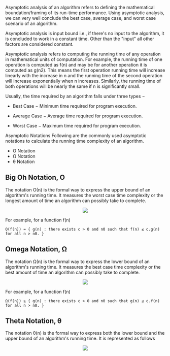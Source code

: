 Asymptotic analysis of an algorithm refers to defining the mathematical boundation/framing of its run-time performance. Using asymptotic analysis, we can very well conclude the best case, average case, and worst case scenario of an algorithm.

Asymptotic analysis is input bound i.e., if there's no input to the algorithm, it is concluded to work in a constant time. Other than the "input" all other factors are considered constant.

Asymptotic analysis refers to computing the running time of any operation in mathematical units of computation. For example, the running time of one operation is computed as f(n) and may be for another operation it is computed as g(n2). This means the first operation running time will increase linearly with the increase in n and the running time of the second operation will increase exponentially when n increases. Similarly, the running time of both operations will be nearly the same if n is significantly small.

Usually, the time required by an algorithm falls under three types −

  * Best Case − Minimum time required for program execution.

  * Average Case − Average time required for program execution.

  * Worst Case − Maximum time required for program execution.

Asymptotic Notations
Following are the commonly used asymptotic notations to calculate the running time complexity of an algorithm.

  * Ο Notation
  * Ω Notation
  * θ Notation


## Big Oh Notation, Ο
The notation Ο(n) is the formal way to express the upper bound of an algorithm's running time. It measures the worst case time complexity or the longest amount of time an algorithm can possibly take to complete.

<p align="center">
  <img src="https://www.tutorialspoint.com/data_structures_algorithms/images/big_o_notation.jpg">
</p>

For example, for a function f(n)

    Ο(f(n)) = { g(n) : there exists c > 0 and n0 such that f(n) ≤ c.g(n) for all n > n0. }

## Omega Notation, Ω
The notation Ω(n) is the formal way to express the lower bound of an algorithm's running time. It measures the best case time complexity or the best amount of time an algorithm can possibly take to complete.

<p align="center">
  <img src="https://www.tutorialspoint.com/data_structures_algorithms/images/omega_notation.jpg">
</p>

For example, for a function f(n)

    Ω(f(n)) ≥ { g(n) : there exists c > 0 and n0 such that g(n) ≤ c.f(n) for all n > n0. }

## Theta Notation, θ
The notation θ(n) is the formal way to express both the lower bound and the upper bound of an algorithm's running time. It is represented as follows 

<p align="center">
  <img src="https://www.tutorialspoint.com/data_structures_algorithms/images/theta_notation.jpg">
</p>